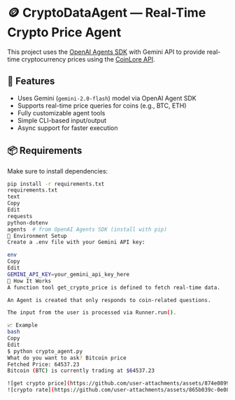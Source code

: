 
# 🪙 CryptoDataAgent — Real-Time Crypto Price Agent

This project uses the [OpenAI Agents SDK](https://github.com/openai/agents) with Gemini API to provide real-time cryptocurrency prices using the [CoinLore API](https://www.coinlore.com/cryptocurrency-data-api).

## 🚀 Features

- Uses Gemini (`gemini-2.0-flash`) model via OpenAI Agent SDK
- Supports real-time price queries for coins (e.g., BTC, ETH)
- Fully customizable agent tools
- Simple CLI-based input/output
- Async support for faster execution

## 📦 Requirements

Make sure to install dependencies:

```bash
pip install -r requirements.txt
requirements.txt
text
Copy
Edit
requests
python-dotenv
agents  # from OpenAI Agents SDK (install with pip)
🔐 Environment Setup
Create a .env file with your Gemini API key:

env
Copy
Edit
GEMINI_API_KEY=your_gemini_api_key_here
🧠 How It Works
A function tool get_crypto_price is defined to fetch real-time data.

An Agent is created that only responds to coin-related questions.

The input from the user is processed via Runner.run().

📈 Example
bash
Copy
Edit
$ python crypto_agent.py
What do you want to ask? Bitcoin price
Fetched Price: 64537.23
Bitcoin (BTC) is currently trading at $64537.23

![get crypto price](https://github.com/user-attachments/assets/874e0899-4b3e-42f2-8134-cb705652ae26)
![crypto rate](https://github.com/user-attachments/assets/865b039c-0e08-416f-a5dd-caeb66687813)
